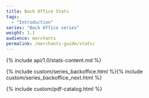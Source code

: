 ```yaml
---
title: Back Office Stats
tags:
  - "Introduction"
series: "Back Office series"
weight: 1.1
audience: merchants
permalink: /merchants-guide/stats/
---
```


{% include api/1.0/stats-content.md %}

{% include custom/series_backoffice.html %}{% include custom/series_backoffice_next.html %}

{% include custom/pdf-catalog.html %}
